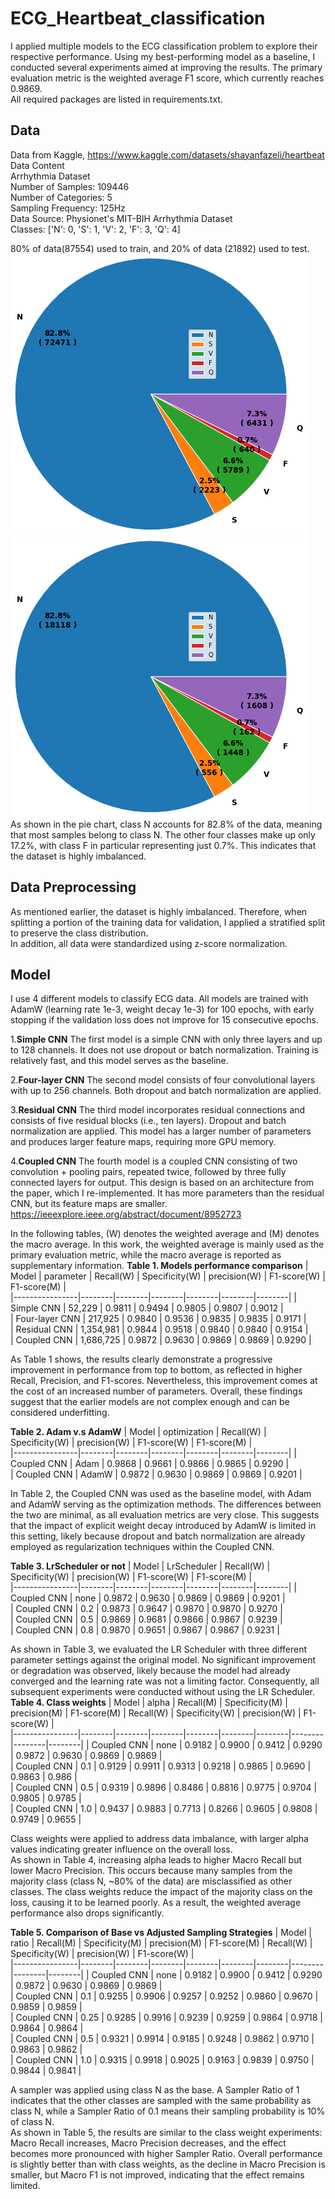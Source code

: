 # ECG_Heartbeat_classification
I applied multiple models to the ECG classification problem to explore their respective performance. Using my best-performing model as a baseline, I conducted several experiments aimed at improving the results. The primary evaluation metric is the weighted average F1 score, which currently reaches 0.9869.  
All required packages are listed in requirements.txt.  
## Data
Data from Kaggle, https://www.kaggle.com/datasets/shayanfazeli/heartbeat  
Data Content  
Arrhythmia Dataset  
Number of Samples: 109446  
Number of Categories: 5  
Sampling Frequency: 125Hz  
Data Source: Physionet's MIT-BIH Arrhythmia Dataset  
Classes: ['N': 0, 'S': 1, 'V': 2, 'F': 3, 'Q': 4]  

80% of data(87554) used to train, and 20% of data (21892) used to test.  
![train_pie](train_pie.png)  
![test_pie](test_pie.png)  
As shown in the pie chart, class N accounts for 82.8% of the data, meaning that most samples belong to class N. The other four classes make up only 17.2%, with class F in particular representing just 0.7%. This indicates that the dataset is highly imbalanced.  
## Data Preprocessing
As mentioned earlier, the dataset is highly imbalanced. Therefore, when splitting a portion of the training data for validation, I applied a stratified split to preserve the class distribution.  
In addition, all data were standardized using z-score normalization.  
## Model 
I use 4 different models to classify ECG data. All models are trained with AdamW (learning rate 1e-3, weight decay 1e-3) for 100 epochs, with early stopping if the validation loss does not improve for 15 consecutive epochs.  
  
1.**Simple CNN**
The first model is a simple CNN with only three layers and up to 128 channels. It does not use dropout or batch normalization. Training is relatively fast, and this model serves as the baseline.

2.**Four-layer CNN**
The second model consists of four convolutional layers with up to 256 channels. Both dropout and batch normalization are applied.

3.**Residual CNN**
The third model incorporates residual connections and consists of five residual blocks (i.e., ten layers). Dropout and batch normalization are applied. This model has a larger number of parameters and produces larger feature maps, requiring more GPU memory.

4.**Coupled CNN**
The fourth model is a coupled CNN consisting of two convolution + pooling pairs, repeated twice, followed by three fully connected layers for output. This design is based on an architecture from the paper, which I re-implemented. It has more parameters than the residual CNN, but its feature maps are smaller.  
https://ieeexplore.ieee.org/abstract/document/8952723  

In the following tables, (W) denotes the weighted average and (M) denotes the macro average. In this work, the weighted average is mainly used as the primary evaluation metric, while the macro average is reported as supplementary information.
**Table 1. Models performance comparison**
| Model | parameter | Recall(W)  | Specificity(W) | precision(W) | F1-score(W) | F1-score(M) |  
|----------------|--------|--------|--------|--------|--------|--------|
| Simple CNN | 52,229 | 0.9811 | 0.9494 | 0.9805 | 0.9807 | 0.9012 |  
| Four-layer CNN | 217,925 | 0.9840 | 0.9536 | 0.9835 | 0.9835 | 0.9171 |  
| Residual CNN | 1,354,981 | 0.9844 | 0.9518 | 0.9840 | 0.9840 | 0.9154 |  
| Coupled CNN | 1,686,725 | 0.9872 | 0.9630 | 0.9869 | 0.9869  | 0.9290 |  

As Table 1 shows, the results clearly demonstrate a progressive improvement in performance from top to bottom, as reflected in higher Recall, Precision, and F1-scores. Nevertheless, this improvement comes at the cost of an increased number of parameters. Overall, these findings suggest that the earlier models are not complex enough and can be considered underfitting.  

**Table 2. Adam v.s AdamW**
| Model | optimization | Recall(W)  | Specificity(W) | precision(W) | F1-score(W) | F1-score(M) |  
|----------------|--------|--------|--------|--------|--------|--------|
| Coupled CNN | Adam | 0.9868 | 0.9661 | 0.9866 | 0.9865 | 0.9290 |  
| Coupled CNN | AdamW | 0.9872 | 0.9630 | 0.9869 | 0.9869 | 0.9201 |  

In Table 2, the Coupled CNN was used as the baseline model, with Adam and AdamW serving as the optimization methods. The differences between the two are minimal, as all evaluation metrics are very close. This suggests that the impact of explicit weight decay introduced by AdamW is limited in this setting, likely because dropout and batch normalization are already employed as regularization techniques within the Coupled CNN.

**Table 3. LrScheduler or not**
| Model | LrScheduler | Recall(W)  | Specificity(W) | precision(W) | F1-score(W) | F1-score(M) |  
|----------------|--------|--------|--------|--------|--------|--------|
| Coupled CNN | none | 0.9872 | 0.9630 | 0.9869 | 0.9869 | 0.9201 |  
| Coupled CNN | 0.2 | 0.9873 | 0.9647 | 0.9870 | 0.9870 | 0.9270 |  
| Coupled CNN | 0.5 | 0.9869 | 0.9681 | 0.9866 | 0.9867 | 0.9239 |  
| Coupled CNN | 0.8 | 0.9870 | 0.9651 | 0.9867 | 0.9867 | 0.9231 |  

As shown in Table 3, we evaluated the LR Scheduler with three different parameter settings against the original model. No significant improvement or degradation was observed, likely because the model had already converged and the learning rate was not a limiting factor. Consequently, all subsequent experiments were conducted without using the LR Scheduler.  
**Table 4. Class weights**
| Model | alpha | Recall(M)  | Specificity(M) | precision(M) | F1-score(M) |  Recall(W)  | Specificity(W) | precision(W) | F1-score(W) |  
|----------------|--------|--------|--------|--------|--------|--------|--------|--------|--------|
| Coupled CNN | none | 0.9182 | 0.9900 | 0.9412 | 0.9290 | 0.9872 | 0.9630 | 0.9869 | 0.9869 |  
| Coupled CNN | 0.1 | 0.9129 | 0.9911 | 0.9313 | 0.9218 | 0.9865 | 0.9690 | 0.9863 | 0.986 |  
| Coupled CNN | 0.5 | 0.9319 | 0.9896 | 0.8486 | 0.8816 | 0.9775 | 0.9704 | 0.9805 | 0.9785 |  
| Coupled CNN | 1.0 | 0.9437 | 0.9883 | 0.7713 | 0.8266 |  0.9605 | 0.9808 | 0.9749 | 0.9655 |  

Class weights were applied to address data imbalance, with larger alpha values indicating greater influence on the overall loss.  
As shown in Table 4, increasing alpha leads to higher Macro Recall but lower Macro Precision. This occurs because many samples from the majority class (class N, ~80% of the data) are misclassified as other classes. The class weights reduce the impact of the majority class on the loss, causing it to be learned poorly. As a result, the weighted average performance also drops significantly.

**Table 5. Comparison of Base vs Adjusted Sampling Strategies**
| Model | ratio | Recall(M)  | Specificity(M) | precision(M) | F1-score(M) |  Recall(W)  | Specificity(W) | precision(W) | F1-score(W) |  
|----------------|--------|--------|--------|--------|--------|--------|--------|--------|--------|
| Coupled CNN | none | 0.9182 | 0.9900 | 0.9412 | 0.9290 | 0.9872 | 0.9630 | 0.9869 | 0.9869 |  
| Coupled CNN | 0.1 | 0.9255 | 0.9906 | 0.9257 | 0.9252 | 0.9860 | 0.9670 | 0.9859 | 0.9859 |  
| Coupled CNN | 0.25 | 0.9285 | 0.9916 | 0.9239 | 0.9259 | 0.9864 | 0.9718 | 0.9864 | 0.9864 |  
| Coupled CNN | 0.5 | 0.9321 | 0.9914 | 0.9185 | 0.9248 | 0.9862 | 0.9710 | 0.9863 | 0.9862 |  
| Coupled CNN | 1.0 | 0.9315 | 0.9918 | 0.9025 | 0.9163 | 0.9839 | 0.9750 | 0.9844 | 0.9841 |  

A sampler was applied using class N as the base. A Sampler Ratio of 1 indicates that the other classes are sampled with the same probability as class N, while a Sampler Ratio of 0.1 means their sampling probability is 10% of class N.  
As shown in Table 5, the results are similar to the class weight experiments: Macro Recall increases, Macro Precision decreases, and the effect becomes more pronounced with higher Sampler Ratio. Overall performance is slightly better than with class weights, as the decline in Macro Precision is smaller, but Macro F1 is not improved, indicating that the effect remains limited.
